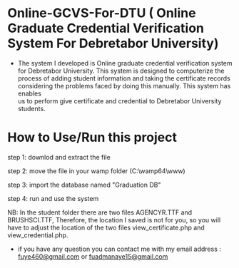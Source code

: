 # Online-GCVS-For-DTU (  Online Graduate Credential Verification System For Debretabor University)
- The system I developed is Online graduate credential verification system for Debretabor University. This
  system is designed to computerize the process of adding student information and taking the
  certificate records considering the problems faced by doing this manually. This system has enables   
  us to perform give certificate and credential to Debretabor University students.
  
# How to Use/Run this project

step 1: downlod and extract the file

step 2: move the file in your wamp folder (C:\wamp64\www)

step 3: import the database named "Graduation DB"

step 4: run and use the system 

NB: In the student folder there are two files AGENCYR.TTF and BRUSHSCI.TTF, Therefore, the location I saved is not for you, so you will have to adjust the location of the two files view_certificate.php and view_credential.php.


- if you have any question you can contact me with my email address : fuye460@gmail.com  or fuadmanaye15@gmail.com
  

